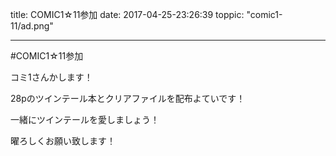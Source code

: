 
title: COMIC1☆11参加
date: 2017-04-25-23:26:39
toppic: "comic1-11/ad.png"

---

#COMIC1☆11参加

コミ1さんかします！

28pのツインテール本とクリアファイルを配布よていです！

一緒にツインテールを愛しましょう！

曜ろしくお願い致します！